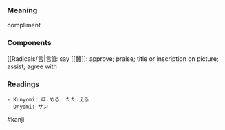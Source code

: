### Meaning

compliment

### Components

[[Radicals/言|言]]: say [[賛]]: approve; praise; title or inscription on picture; assist; agree with

### Readings

```
- Kunyomi: ほ.める, たた.える
- Onyomi: サン
```

#kanji